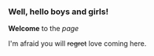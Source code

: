 ### Well, hello boys and girls! 
**Welcome** to the *page*

I'm afraid you will ~~regret~~ love coming here.
